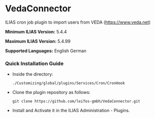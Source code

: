 # VedaConnector

ILIAS cron job plugin to import users from VEDA (https://www.veda.net)

**Minimum ILIAS Version:**
5.4.4   

**Maximum ILIAS Version:**
5.4.99

**Supported Languages:**
English
German

### Quick Installation Guide
- Inside the directory:

    `./Customizing/global/plugins/Services/Cron/CronHook`
    
- Clone the plugin repository as follows:
     
      git clone https://github.com/leifos-gmbh/VedaConnector.git

- Install and Activate it in the ILIAS Administration - Plugins.

